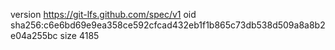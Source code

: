 version https://git-lfs.github.com/spec/v1
oid sha256:c6e6bd69e9ea358ce592cfcad432eb1f1b865c73db538d509a8a8b2e04a255bc
size 4185

